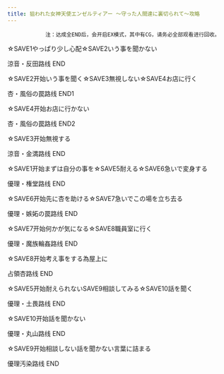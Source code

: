 ```yaml
---
title: 狙われた女神天使エンゼルティアー ～守った人間達に裏切られて～攻略
---
```


                注：达成全END后，会开启EX模式，其中有CG，请务必全部观看进行回收。

☆SAVE1やっぱり少し心配☆SAVE2いう事を聞かない

涼音・反田路线 END

☆SAVE2开始いう事を聞く☆SAVE3無視しない☆SAVE4お店に行く

杏・風俗の罠路线 END1

☆SAVE4开始お店に行かない

杏・風俗の罠路线 END2

☆SAVE3开始無視する

涼音・金満路线 END

☆SAVE1开始まずは自分の事を☆SAVE5耐える☆SAVE6急いで変身する

優理・権堂路线 END

☆SAVE6开始先に杏を助ける☆SAVE7急いでこの場を立ち去る

優理・嫉妬の罠路线 END

☆SAVE7开始何かが気になる☆SAVE8職員室に行く

優理・魔族輪姦路线 END

☆SAVE8开始考え事をする為屋上に

占領杏路线 END

☆SAVE5开始耐えられないSAVE9相談してみる☆SAVE10話を聞く

優理・土畏路线 END

☆SAVE10开始話を聞かない

優理・丸山路线 END

☆SAVE9开始相談しない話を聞かない言葉に詰まる

優理汚染路线 END
              
